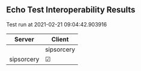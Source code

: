 ## Echo Test Interoperability Results
Test run at 2021-02-21 09:04:42.903916

| Server      | Client      |
|-------------|-------------|
|             | sipsorcery  |
| sipsorcery  | &#9745;     |
